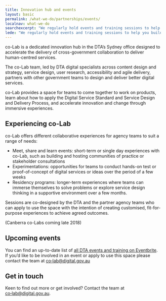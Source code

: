 ```yaml
---
title: Innovation hub and events
layout: basic
permalink: /what-we-do/partnerships/events/
localnav: what-we-do
searchexcerpt: "We regularly hold events and training sessions to help you build skills and learn from industry leaders."
lede: "We regularly hold events and training sessions to help you build skills and learn from industry leaders."
---
```


co-Lab is a dedicated innovation hub in the DTA’s Sydney office designed to accelerate the delivery of cross-government collaboration to deliver human-centred services.

The co-Lab team, led by DTA digital specialists across content design and strategy, service design, user research, accessibility and agile delivery, partners with other government teams to design and deliver better digital services.

co-Lab provides a space for teams to come together to work on products, learn about how to apply the Digital Service Standard and Service Design and Delivery Process, and accelerate innovation and change through immersive experiences.

## Experiencing co-Lab

co-Lab offers different collaborative experiences for agency teams to suit a range of needs:

- Meet, share and learn events: short-term or single day experiences with co-Lab, such as building and hosting communities of practice or stakeholder consultations
- Experimentations: opportunities for teams to conduct hands-on test or proof-of-concept of digital services or ideas over the period of a few weeks
- Residency programs: longer-term experiences where teams can immerse themselves to solve problems or explore service design thinking in a supportive environment over a few months.

Sessions are co-designed by the DTA and the partner agency teams who can apply to use the space with the intention of creating customised, fit-for-purpose experiences to achieve agreed outcomes.

(Canberra co-Labs coming late 2018)

## Upcoming events

You can find an up-to-date list of [all DTA events and training on Eventbrite](https://www.eventbrite.com.au/o/digital-transformation-agency-8025584572). If you’d like to be involved in an event or apply to use this space please contact the team at [co&#8209;lab@digital.gov.au](mailto:co-lab@digital.gov.au)

## Get in touch

Keen to find out more or get involved? Contact the team at [co&#8209;lab@digital.gov.au](mailto:co-lab@digital.gov.au).
